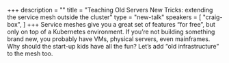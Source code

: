+++
description = ""
title = "Teaching Old Servers New Tricks: extending the service mesh outside the cluster"
type = "new-talk"
speakers = [
        "craig-box",
]
+++
Service meshes give you a great set of features “for free”, but only on top of a Kubernetes environment. If you’re not building something brand new, you probably have VMs, physical servers, even mainframes. Why should the start-up kids have all the fun? Let’s add “old infrastructure” to the mesh too.